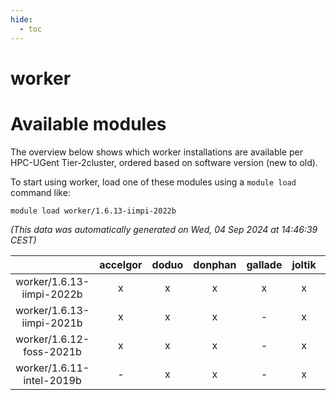 ```yaml
---
hide:
  - toc
---
```


worker
======

# Available modules


The overview below shows which worker installations are available per HPC-UGent Tier-2cluster, ordered based on software version (new to old).

To start using worker, load one of these modules using a `module load` command like:

```shell
module load worker/1.6.13-iimpi-2022b
```

*(This data was automatically generated on Wed, 04 Sep 2024 at 14:46:39 CEST)*  

| |accelgor|doduo|donphan|gallade|joltik|shinx|skitty|
| :---: | :---: | :---: | :---: | :---: | :---: | :---: | :---: |
|worker/1.6.13-iimpi-2022b|x|x|x|x|x|-|x|
|worker/1.6.13-iimpi-2021b|x|x|x|-|x|-|x|
|worker/1.6.12-foss-2021b|x|x|x|-|x|-|x|
|worker/1.6.11-intel-2019b|-|x|x|-|x|-|x|
